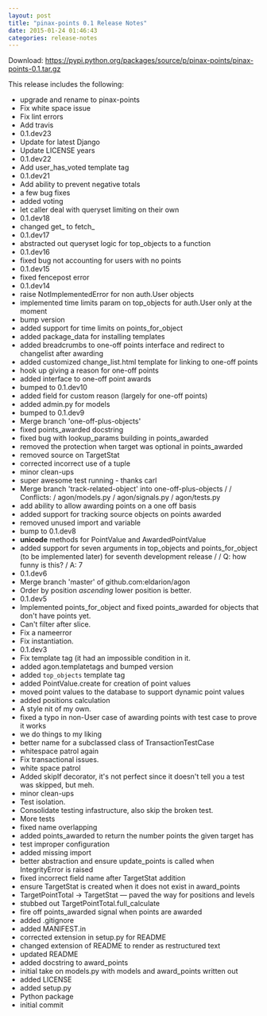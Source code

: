 ```yaml
---
layout: post
title: "pinax-points 0.1 Release Notes"
date: 2015-01-24 01:46:43
categories: release-notes
---
```


Download: <https://pypi.python.org/packages/source/p/pinax-points/pinax-points-0.1.tar.gz>

This release includes the following:

* upgrade and rename to pinax-points
* Fix white space issue
* Fix lint errors
* Add travis
* 0.1.dev23
* Update for latest Django
* Update LICENSE years
* 0.1.dev22
* Add user_has_voted template tag
* 0.1.dev21
* Add ability to prevent negative totals
* a few bug fixes
* added voting
* let caller deal with queryset limiting on their own
* 0.1.dev18
* changed get_ to fetch_
* 0.1.dev17
* abstracted out queryset logic for top_objects to a function
* 0.1.dev16
* fixed bug not accounting for users with no points
* 0.1.dev15
* fixed fencepost error
* 0.1.dev14
* raise NotImplementedError for non auth.User objects
* implemented time limits param on top_objects for auth.User only at the moment
* bump version
* added support for time limits on points_for_object
* added package_data for installing templates
* added breadcrumbs to one-off points interface and redirect to changelist after awarding
* added customized change_list.html template for linking to one-off points
* hook up giving a reason for one-off points
* added interface to one-off point awards
* bumped to 0.1.dev10
* added field for custom reason (largely for one-off points)
* added admin.py for models
* bumped to 0.1.dev9
* Merge branch 'one-off-plus-objects'
* fixed points_awarded docstring
* fixed bug with lookup_params building in points_awarded
* removed the protection when target was optional in points_awarded
* removed source on TargetStat
* corrected incorrect use of a tuple
* minor clean-ups
* super awesome test running - thanks carl
* Merge branch 'track-related-object' into one-off-plus-objects /  / Conflicts: / 	agon/models.py / 	agon/signals.py / 	agon/tests.py
* add ability to allow awarding points on a one off basis
* added support for tracking source objects on points awarded
* removed unused import and variable
* bump to 0.1.dev8
* __unicode__ methods for PointValue and AwardedPointValue
* added support for seven arguments in top_objects and points_for_object (to be implemented later) for seventh development release /  / Q: how funny is this? / A: 7
* 0.1.dev6
* Merge branch 'master' of github.com:eldarion/agon
* Order by position *ascending* lower position is better.
* 0.1.dev5
* Implemented points_for_object and fixed points_awarded for objects that don't have points yet.
* Can't filter after slice.
* Fix a nameerror
* Fix instantiation.
* 0.1.dev3
* Fix template tag (it had an impossible condition in it.
* added agon.templatetags and bumped version
* added `top_objects` template tag
* added PointValue.create for creation of point values
* moved point values to the database to support dynamic point values
* added positions calculation
* A style nit of my own.
* fixed a typo in non-User case of awarding points with test case to prove it works
* we do things to my liking
* better name for a subclassed class of TransactionTestCase
* whitespace patrol again
* Fix transactional issues.
* white space patrol
* Added skipIf decorator, it's not perfect since it doesn't tell you a test was skipped, but meh.
* minor clean-ups
* Test isolation.
* Consolidate testing infastructure, also skip the broken test.
* More tests
* fixed name overlapping
* added points_awarded to return the number points the given target has
* test improper configuration
* added missing import
* better abstraction and ensure update_points is called when IntegrityError is raised
* fixed incorrect field name after TargetStat addition
* ensure TargetStat is created when it does not exist in award_points
* TargetPointTotal -> TargetStat — paved the way for positions and levels
* stubbed out TargetPointTotal.full_calculate
* fire off points_awarded signal when points are awarded
* added .gitignore
* added MANIFEST.in
* corrected extension in setup.py for README
* changed extension of README to render as restructured text
* updated README
* added docstring to award_points
* initial take on models.py with models and award_points written out
* added LICENSE
* added setup.py
* Python package
* initial commit
